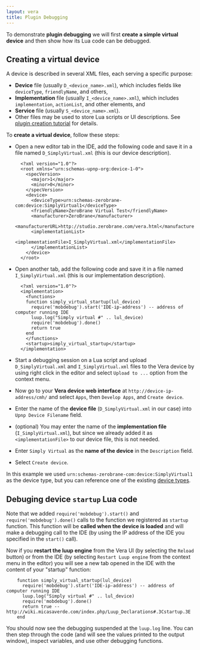 ```yaml
---
layout: vera
title: Plugin Debugging
---
```


To demonstrate **plugin debugging** we will first **create a simple virtual device**
and then show how its Lua code can be debugged.

## Creating a virtual device

A device is described in several XML files, each serving a specific purpose:

- **Device** file (usually `D_<device_name>.xml`),
which includes fields like `deviceType`, `friendlyName`, and others,
- **Implementation** file (usually `I_<device_name>.xml`),
which includes `implementation`, `actionList`, and other elements,
and
- **Service** file (usually `S_<device_name>.xml`).
- Other files may be used to store Lua scripts or UI descriptions.
See [plugin creation tutorial](http://wiki.micasaverde.com/index.php/Plugin_Creation_Tutorial) for details.

To **create a virtual device**, follow these steps:

- Open a new editor tab in the IDE, add the following code and
save it in a file named `D_SimplyVirtual.xml` (this is our device description).

        <?xml version="1.0"?>
        <root xmlns="urn:schemas-upnp-org:device-1-0">
          <specVersion>
            <major>1</major>
            <minor>0</minor>
          </specVersion>
          <device>
            <deviceType>urn:schemas-zerobrane-com:device:SimplyVirtual1</deviceType>
            <friendlyName>ZeroBrane Virtual Test</friendlyName>
            <manufacturer>ZeroBrane</manufacturer>
            <manufacturerURL>http://studio.zerobrane.com/vera.html</manufacturerURL>
            <implementationList>
              <implementationFile>I_SimplyVirtual.xml</implementationFile>
            </implementationList>
          </device>
        </root>

- Open another tab, add the following code and
save it in a file named `I_SimplyVirtual.xml` (this is our implementation description).

        <?xml version="1.0"?>
        <implementation>
          <functions>
          function simply_virtual_startup(lul_device)
            require('mobdebug').start('IDE-ip-address') -- address of computer running IDE
            luup.log("Simply virtual #" .. lul_device)
            require('mobdebug').done()
            return true
          end
          </functions>
          <startup>simply_virtual_startup</startup>
        </implementation>

- Start a debugging session on a Lua script and upload `D_SimplyVirtual.xml`
and `I_SimplyVirtual.xml` files to the Vera device by using right click in the
editor and select `Upload to ...` option from the context menu.
- Now go to your **Vera device web interface** at `http://device-ip-address/cmh/`
and select `Apps`, then `Develop Apps`, and `Create device`.
- Enter the name of the **device file** (`D_SimplyVirtual.xml` in our case) into `Upnp Device Filename` field.
- (optional) You may enter the name of the **implementation file** (`I_SimplyVirtual.xml`),
but since we already added it as `<implementationFile>` to our device file, this is not needed.
- Enter `Simply Virtual` as the **name of the device** in the `Description` field.
- Select `Create device`.

In this example we used `urn:schemas-zerobrane-com:device:SimplyVirtual1` as the device type,
but you can reference one of the existing [device types](http://wiki.micasaverde.com/index.php/Luup_UPNP_Files#Device_Types).

## Debuging device `startup` Lua code

Note that we added `require('mobdebug').start()` and `require('mobdebug').done()` calls
to the function we registered as `startup` function. This function will be
**called when the device is loaded** and will make a debugging call to the IDE
(by using the IP address of the IDE you specified in the `start()` call).

Now if you **restart the luup engine** from the Vera UI (by selecting the `Reload` button)
or from the IDE (by selecting `Restart Luup engine` from the context menu in the editor)
you will see a new tab opened in the IDE with the content of your "startup" function:

        function simply_virtual_startup(lul_device)
          require('mobdebug').start('IDE-ip-address') -- address of computer running IDE
          luup.log("Simply virtual #" .. lul_device)
          require('mobdebug').done()
          return true -- http://wiki.micasaverde.com/index.php/Luup_Declarations#.3Cstartup.3E
        end

You should now see the debugging suspended at the `luup.log` line. You can
then step through the code (and will see the values printed to the
output window), inspect variables, and use other debugging functions.
